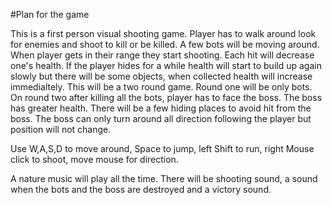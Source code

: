 #Plan for the game

This is a first person visual shooting game. Player has to walk around look for enemies and shoot to kill or be killed. A few bots will be moving around. When player gets in their range they start shooting. Each hit will decrease one's health. If the player hides for a while health will start to build up again slowly but there will be some objects, when collected health will increase immedialtely. This will be a two round game. Round one will be only bots. On round two after killing all the bots, player has to face the boss. The boss has greater health. There will be a few hiding places to avoid hit from the boss. The boss can only turn around all direction following the player but position will not change. 

Use W,A,S,D to move around, Space to jump, left Shift to run, right Mouse click to shoot, move mouse for direction. 

A nature music will play all the time. There will be shooting sound, a sound when the bots and the boss are destroyed and a victory sound. 

